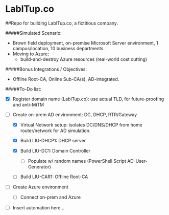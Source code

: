 # LabITup.co
##Repo for building LabITup.co, a fictitious company.

#####Simulated Scenario:
- Brown field deployment, on-premise Microsoft Server environment, 1 campus/location, 10 business departments.
- Moving to Azure;
  - build-and-destroy Azure resources (real-world cost cutting)

#####Bonus Integrations / Objectives:
- Offline Root-CA, Online Sub-CA(s), AD-integrated.


#####To-Do list:
- [x] Register domain name (LabITup.co): use actual TLD, for future-proofing and anti-MiTM
- [ ] Create on-prem AD environment:  DC, DHCP, RTR/Gateway
  - [x] Virtual Network setup: isolates DC/DNS/DHCP from home router/network for AD simulation.
  - [x] Build LIU-DHCP1: DHCP server
  - [x] Build LIU-DC1: Domain Controller
    - [ ] Populate w/ random names (PowerShell Script AD-User-Generator)
  - [ ] Build LIU-CAR1: Offline Root-CA



- [ ] Create Azure environment
  - [ ] Connect on-prem and Azure
  
  
- [ ] Insert automation here...


























